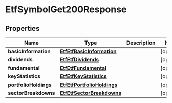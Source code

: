 

# EtfSymbolGet200Response


## Properties

| Name | Type | Description | Notes |
|------------ | ------------- | ------------- | -------------|
|**basicInformation** | [**EtfEtfBasicInformation**](EtfEtfBasicInformation.md) |  |  [optional] |
|**dividends** | [**EtfEtfDividends**](EtfEtfDividends.md) |  |  [optional] |
|**fundamental** | [**EtfEtfFundamental**](EtfEtfFundamental.md) |  |  [optional] |
|**keyStatistics** | [**EtfEtfKeyStatistics**](EtfEtfKeyStatistics.md) |  |  [optional] |
|**portfolioHoldings** | [**EtfEtfPortfolioHoldings**](EtfEtfPortfolioHoldings.md) |  |  [optional] |
|**sectorBreakdowns** | [**EtfEtfSectorBreakdowns**](EtfEtfSectorBreakdowns.md) |  |  [optional] |



